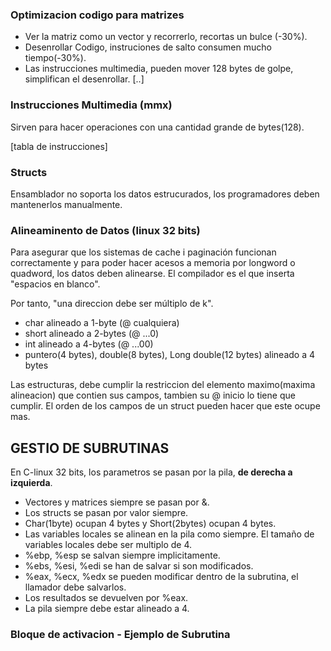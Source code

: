 ### Optimizacion codigo para matrizes

* Ver la matriz como un vector y recorrerlo, recortas un bulce (-30%).
* Desenrollar Codigo, instruciones de salto consumen mucho tiempo(-30%).
* Las instrucciones multimedia, pueden mover 128 bytes de golpe, simplifican el desenrollar. [..]

### Instrucciones Multimedia (mmx)

Sirven para hacer operaciones con una cantidad grande de bytes(128).

[tabla de instrucciones]

### Structs

Ensamblador no soporta los datos estrucurados, los programadores deben mantenerlos manualmente.

### Alineaminento de Datos (linux 32 bits)

Para asegurar que los sistemas de cache i paginación funcionan correctamente y para poder hacer acesos a memoria por longword o quadword, los datos deben alinearse. El compilador es el que inserta "espacios en blanco".

Por tanto, "una direccion debe ser múltiplo de k".

* char alineado a 1-byte (@ cualquiera)
* short alineado a 2-bytes (@ ...0)
* int alineado a 4-bytes (@ ...00)
* puntero(4 bytes), double(8 bytes), Long double(12 bytes) alineado a 4 bytes

Las estructuras, debe cumplir la restriccion del elemento maximo(maxima alineacion) que contien sus campos, tambien su @ inicio lo tiene que cumplir. El orden de los campos de un struct pueden hacer que este ocupe mas.



## GESTIO DE SUBRUTINAS

En C-linux 32 bits, los parametros se pasan por la pila, **de derecha a izquierda**.

* Vectores y matrices siempre se pasan por &.
* Los structs se pasan por valor siempre.
* Char(1byte) ocupan 4 bytes y Short(2bytes) ocupan 4 bytes.
* Las variables locales se alinean en la pila como siempre. El tamaño de variables locales debe ser multiplo de 4.
* %ebp, %esp se salvan siempre implicitamente.
* %ebs, %esi, %edi se han de salvar si son modificados.
* %eax, %ecx, %edx se pueden modificar dentro de la subrutina, el llamador debe salvarlos.
* Los resultados se devuelven por %eax.
* La pila siempre debe estar alineado a 4.

### Bloque de activacion - Ejemplo de Subrutina







